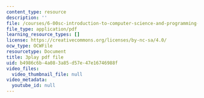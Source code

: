 ```yaml
---
content_type: resource
description: ''
file: /courses/6-00sc-introduction-to-computer-science-and-programming-spring-2011/b4986c6b4a083a85d57e47e16746988f_Q148jV9ljPM.pdf
file_type: application/pdf
learning_resource_types: []
license: https://creativecommons.org/licenses/by-nc-sa/4.0/
ocw_type: OCWFile
resourcetype: Document
title: 3play pdf file
uid: b4986c6b-4a08-3a85-d57e-47e16746988f
video_files:
  video_thumbnail_file: null
video_metadata:
  youtube_id: null
---
```

